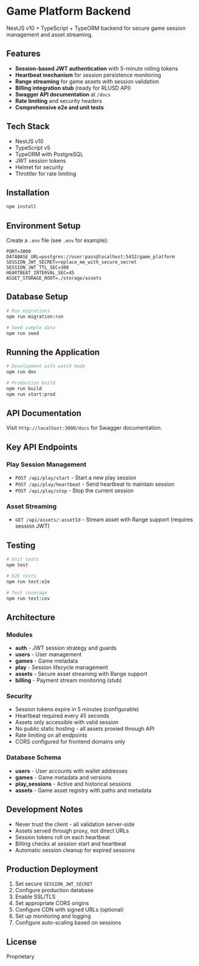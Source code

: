 # Game Platform Backend

NestJS v10 + TypeScript + TypeORM backend for secure game session management and asset streaming.

## Features

- **Session-based JWT authentication** with 5-minute rolling tokens
- **Heartbeat mechanism** for session persistence monitoring
- **Range streaming** for game assets with session validation
- **Billing integration stub** (ready for RLUSD API)
- **Swagger API documentation** at `/docs`
- **Rate limiting** and security headers
- **Comprehensive e2e and unit tests**

## Tech Stack

- NestJS v10
- TypeScript v5
- TypeORM with PostgreSQL
- JWT session tokens
- Helmet for security
- Throttler for rate limiting

## Installation

```bash
npm install
```

## Environment Setup

Create a `.env` file (see `.env` for example):

```env
PORT=3000
DATABASE_URL=postgres://user:pass@localhost:5432/game_platform
SESSION_JWT_SECRET=replace_me_with_secure_secret
SESSION_JWT_TTL_SEC=300
HEARTBEAT_INTERVAL_SEC=45
ASSET_STORAGE_ROOT=./storage/assets
```

## Database Setup

```bash
# Run migrations
npm run migration:run

# Seed sample data
npm run seed
```

## Running the Application

```bash
# Development with watch mode
npm run dev

# Production build
npm run build
npm run start:prod
```

## API Documentation

Visit `http://localhost:3000/docs` for Swagger documentation.

## Key API Endpoints

### Play Session Management

- `POST /api/play/start` - Start a new play session
- `POST /api/play/heartbeat` - Send heartbeat to maintain session
- `POST /api/play/stop` - Stop the current session

### Asset Streaming

- `GET /api/assets/:assetId` - Stream asset with Range support (requires session JWT)

## Testing

```bash
# Unit tests
npm test

# E2E tests
npm run test:e2e

# Test coverage
npm run test:cov
```

## Architecture

### Modules

- **auth** - JWT session strategy and guards
- **users** - User management
- **games** - Game metadata
- **play** - Session lifecycle management
- **assets** - Secure asset streaming with Range support
- **billing** - Payment stream monitoring (stub)

### Security

- Session tokens expire in 5 minutes (configurable)
- Heartbeat required every 45 seconds
- Assets only accessible with valid session
- No public static hosting - all assets proxied through API
- Rate limiting on all endpoints
- CORS configured for frontend domains only

### Database Schema

- **users** - User accounts with wallet addresses
- **games** - Game metadata and versions
- **play_sessions** - Active and historical sessions
- **assets** - Game asset registry with paths and metadata

## Development Notes

- Never trust the client - all validation server-side
- Assets served through proxy, not direct URLs
- Session tokens roll on each heartbeat
- Billing checks at session start and heartbeat
- Automatic session cleanup for expired sessions

## Production Deployment

1. Set secure `SESSION_JWT_SECRET`
2. Configure production database
3. Enable SSL/TLS
4. Set appropriate CORS origins
5. Configure CDN with signed URLs (optional)
6. Set up monitoring and logging
7. Configure auto-scaling based on sessions

## License

Proprietary